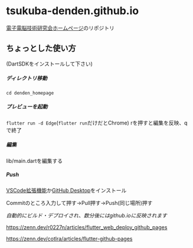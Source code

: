 # tsukuba-denden.github.io
[電子電脳技術研究会ホームページ](https://tsukuba-denden.github.io/)のリポジトリ

## ちょっとした使い方

(DartSDKをインストールして下さい)

##### ディレクトリ移動
```cd denden_homepage```
##### プレビューを起動
```flutter run -d Edge```(```flutter run```だけだとChrome)
rを押すと編集を反映、qで終了
##### 編集
lib/main.dartを編集する
##### Push

[VSCode拡張機能](https://marketplace.visualstudio.com/items?itemName=GitHub.vscode-pull-request-github)か[GitHub Desktop](https://desktop.github.com/download/)をインストール

Commitのところ入力して押す→Pull押す→Push(同じ場所)押す

*自動的にビルド・デプロイされ、数分後にはgithub.ioに反映されます*

https://zenn.dev/r0227n/articles/flutter_web_deploy_github_pages

https://zenn.dev/cotlra/articles/flutter-github-pages
